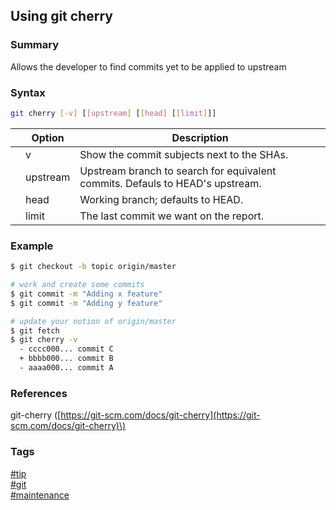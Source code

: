 ## Using git cherry

### Summary
Allows the developer to find commits yet to be applied to upstream

### Syntax
```bash
git cherry [-v] [[upstream] [[head] [[limit]]]
``` 

|       | Option   | Description                                                                   |
| :---: | -------- | ----------------------------------------------------------------------------- |
|       | v        | Show the commit subjects next to the SHAs.                                    |
|       | upstream | Upstream branch to search for equivalent commits. Defauls to HEAD's upstream. |
|       | head     | Working branch; defaults to HEAD.                                             |
|       | limit    | The last commit we want on the report.                                        |

### Example
```bash
$ git checkout -b topic origin/master

# work and create some commits
$ git commit -m "Adding x feature"
$ git commit -m "Adding y feature"

# update your notion of origin/master
$ git fetch  
$ git cherry -v
  - cccc000... commit C
  + bbbb000... commit B
  - aaaa000... commit A
```

### References
git-cherry \([https://git-scm.com/docs/git-cherry](https://git-scm.com/docs/git-cherry)\)

### Tags
[#tip](../../tips.md)  
[#git](../git.md)  
[#maintenance](maintenance.md)